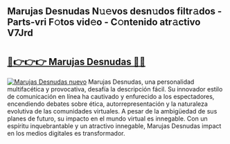 ## Marujas Desnudas N𝚞𝚎vos desn𝚞dos filtr𝚊dos - Parts-vri F𝚘tos vid𝚎o - C𝚘ntenido atr𝚊ctivo V7Jrd

# <h2><a href="http://mb0ufs.tromn.icu/?c=Marujas+Desnudas">🔗👉👉👉 Marujas Desnudas 🔗🔗</a></h2>

[![Marujas Desnudas nuevo](https://i.imgur.com/pEAQMta.gif)](http://mb0ufs.tromn.icu/?c=Marujas+Desnudas)
Marujas Desnudas, una personalidad multifacética y provocativa, desafía la descripción fácil. Su innovador estilo de comunicación en línea ha cautivado y enfurecido a los espectadores, encendiendo debates sobre ética, autorrepresentación y la naturaleza evolutiva de las comunidades virtuales. A pesar de la ambigüedad de sus planes de futuro, su impacto en el mundo virtual es innegable. Con un espíritu inquebrantable y un atractivo innegable, Marujas Desnudas impact en los medios digitales es transformador.

